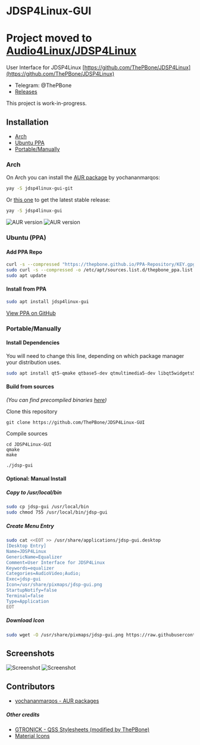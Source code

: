 # JDSP4Linux-GUI

# Project moved to [Audio4Linux/JDSP4Linux](https://github.com/Audio4Linux/JDSP4Linux)

User Interface for JDSP4Linux [https://github.com/ThePBone/JDSP4Linux](https://github.com/ThePBone/JDSP4Linux)
* Telegram: @ThePBone
* [Releases](https://github.com/ThePBone/JDSP4Linux-GUI/releases)

This project is work-in-progress.

## Installation
* [Arch](#arch)
* [Ubuntu PPA](#ubuntu-ppa)
* [Portable/Manually](#portablemanually)

### Arch
On Arch you can install the [AUR package](https://aur.archlinux.org/packages/jdsp4linux-gui-git/) by yochananmarqos:
```bash
yay -S jdsp4linux-gui-git
```

Or [this one](https://aur.archlinux.org/packages/jdsp4linux-gui) to get the latest stable release:
```bash
yay -S jdsp4linux-gui
```
![AUR version](https://img.shields.io/aur/version/jdsp4linux-gui?label=aur%20%28stable%29) ![AUR version](https://img.shields.io/aur/version/jdsp4linux-gui-git?label=aur%20%28git%29)

### Ubuntu (PPA)
#### Add PPA Repo
```bash
curl -s --compressed "https://thepbone.github.io/PPA-Repository/KEY.gpg" | sudo apt-key add -
sudo curl -s --compressed -o /etc/apt/sources.list.d/thepbone_ppa.list "https://thepbone.github.io/PPA-Repository/thepbone_ppa.list"
sudo apt update
```
#### Install from PPA
```bash
sudo apt install jdsp4linux-gui
```
[View PPA on GitHub](https://github.com/ThePBone/PPA-Repository)

### Portable/Manually
#### Install Dependencies
You will need to change this line, depending on which package manager your distribution uses.
```bash
sudo apt install qt5-qmake qtbase5-dev qtmultimedia5-dev libqt5widgets5 libqt5gui5 libqt5core5a libqt5multimedia5 libqt5xml5 libgl1-mesa-dev git
```

#### Build from sources
_(You can find precompiled binaries [here](https://github.com/ThePBone/JDSP4Linux-GUI/releases))_

Clone this repository

    git clone https://github.com/ThePBone/JDSP4Linux-GUI

Compile sources

    cd JDSP4Linux-GUI
    qmake
    make
    
```bash
./jdsp-gui
```

#### Optional: Manual Install
##### Copy to /usr/local/bin
```bash
sudo cp jdsp-gui /usr/local/bin
sudo chmod 755 /usr/local/bin/jdsp-gui
```
##### Create Menu Entry
```bash
sudo cat <<EOT >> /usr/share/applications/jdsp-gui.desktop
[Desktop Entry]
Name=JDSP4Linux
GenericName=Equalizer
Comment=User Interface for JDSP4Linux
Keywords=equalizer
Categories=AudioVideo;Audio;
Exec=jdsp-gui
Icon=/usr/share/pixmaps/jdsp-gui.png
StartupNotify=false
Terminal=false
Type=Application
EOT
```
##### Download Icon
```bash
sudo wget -O /usr/share/pixmaps/jdsp-gui.png https://raw.githubusercontent.com/ThePBone/JDSP4Linux-GUI/master/icons/icon.png -q --show-progress
```
## Screenshots
![Screenshot](https://github.com/ThePBone/JDSP4Linux-GUI/blob/master/screenshots/screenshot_reverb.png?raw=true)
![Screenshot](https://github.com/ThePBone/JDSP4Linux-GUI/blob/master/screenshots/tabs.gif?raw=true)

## Contributors
* [yochananmarqos - AUR packages](https://github.com/yochananmarqos)
##### Other credits
* [GTRONICK - QSS Stylesheets (modified by ThePBone)](https://github.com/GTRONICK/QSS)
* [Material Icons](https://material.io/tools/icons/)
